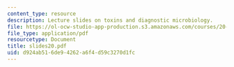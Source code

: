 ```yaml
---
content_type: resource
description: Lecture slides on toxins and diagnostic microbiology.
file: https://ol-ocw-studio-app-production.s3.amazonaws.com/courses/20-106j-systems-microbiology-fall-2006/d924ab516de94262a6f4d59c3270d1fc_slides20.pdf
file_type: application/pdf
resourcetype: Document
title: slides20.pdf
uid: d924ab51-6de9-4262-a6f4-d59c3270d1fc
---
```

